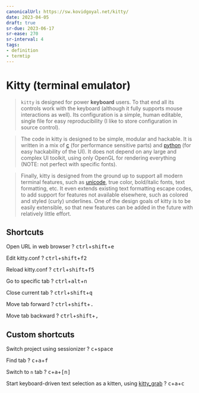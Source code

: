 ```yaml
---
canonicalUrl: https://sw.kovidgoyal.net/kitty/
date: 2023-04-05
draft: true
sr-due: 2023-06-17
sr-ease: 270
sr-interval: 4
tags:
- definition
- termtip
---
```


# Kitty (terminal emulator)

> `kitty` is designed for power **keyboard** users. To that end all its controls
> work with the keyboard (although it fully supports mouse interactions as
> well). Its configuration is a simple, human editable, single file for easy
> reproducibility (I like to store configuration in source control).

> The code in kitty is designed to be simple, modular and hackable. It is
> written in a mix of [c](./c%20%28programming%20language%29.md) (for
> performance sensitive parts) and [python](./python.md) (for easy hackability
> of the UI). It does not depend on any large and complex UI toolkit, using only
> OpenGL for rendering everything (NOTE: not perfect with specific fonts).

> Finally, kitty is designed from the ground up to support all modern terminal
> features, such as [unicode](./unicode.md), true color, bold/italic fonts,
> text formatting, etc. It even extends existing text formatting escape codes,
> to add support for features not available elsewhere, such as colored and
> styled (curly) underlines. One of the design goals of kitty is to be easily
> extensible, so that new features can be added in the future with relatively
> little effort.

## Shortcuts

Open URL in web browser
?
<kbd>ctrl</kbd>+<kbd>shift</kbd>+<kbd>e</kbd>
<!--SR:!2023-04-16,1,232-->

Edit kitty.conf
?
<kbd>ctrl</kbd>+<kbd>shift</kbd>+<kbd>f2</kbd>
<!--SR:!2023-05-03,18,270-->

Reload kitty.conf
?
<kbd>ctrl</kbd>+<kbd>shift</kbd>+<kbd>f5</kbd>
<!--SR:!2023-04-19,4,272-->

Go to specific tab
?
<kbd>ctrl</kbd>+<kbd>alt</kbd>+<kbd>n</kbd>
<!--SR:!2023-04-19,4,272-->

Close current tab
?
<kbd>ctrl</kbd>+<kbd>shift</kbd>+<kbd>q</kbd>
<!--SR:!2023-05-05,3,212-->

Move tab forward
?
<kbd>ctrl</kbd>+<kbd>shift</kbd>+<kbd>.</kbd>
<!--SR:!2023-04-16,1,232-->

Move tab backward
?
<kbd>ctrl</kbd>+<kbd>shift</kbd>+<kbd>,</kbd>
<!--SR:!2023-04-16,1,232-->

## Custom shortcuts

Switch project using sessionizer
?
<kbd>c</kbd>+<kbd>space</kbd>
<!--SR:!2023-04-19,4,272-->

Find tab
?
<kbd>c</kbd>+<kbd>a</kbd>+<kbd>f</kbd>
<!--SR:!2023-05-05,3,212-->

Switch to `n` tab
?
<kbd>c</kbd>+<kbd>a</kbd>+<kbd>[n]</kbd>
<!--SR:!2023-04-19,4,272-->

Start keyboard-driven text selection as a kitten, using [kitty_grab](https://github.com/yurikhan/kitty_grab)
?
<kbd>c</kbd>+<kbd>a</kbd>+<kbd>c</kbd>
<!--SR:!2023-04-16,1,232-->